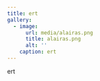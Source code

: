 ```yaml
---
title: ert
gallery:
  - image:
      url: media/alairas.png
      title: alairas.png
      alt: ''
    caption: ert
---
```

ert
